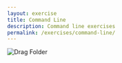 ```yaml
---
layout: exercise
title: Command Line
description: Command line exercises
permalink: /exercises/command-line/
---
```


![Drag Folder](http://media.24ways.org/2013/coyier/drag-folder.gif)
